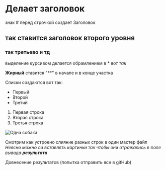 # Делает заголовок
знак # перед строчкой создает Заголовок

## так ставится заголовок второго уровня
### так третьево и тд

выделение курсивом делается обрамлением в *
*вот так*

**Жирный** ставится "**" в начале и в конце участка


Списки создаются вот так:
* Первый
* Второй
* Третий

1. Первая строка
2. Вторая строка
3. Третья строка

![Одна собака](\\C:\Users\user\Downloads\dogs.png "Собака смотрит влево")


Смотрим как устроено слияние разных строк в один мастер файл
*Неясно можно ли вставлять картинки так чтобы они отражались в поле вывода __результата__*


Довнесение результатов (попытка отправить все в gitHub)